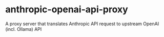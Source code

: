 # anthropic-openai-api-proxy
A proxy server that translates Anthropic API request to upstream OpenAI (incl. Ollama) API
